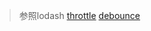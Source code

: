 > 参照lodash [throttle](https://github.com/lodash/lodash/blob/master/throttle.js) [debounce](https://github.com/lodash/lodash/blob/master/debounce.js)